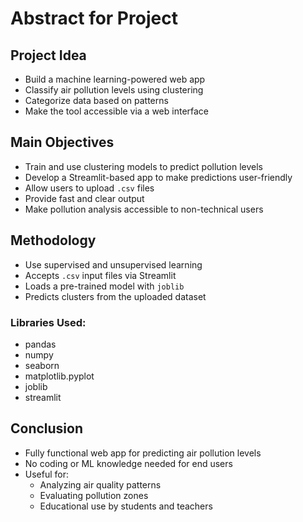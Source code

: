 # Abstract for Project

## Project Idea
- Build a machine learning-powered web app
- Classify air pollution levels using clustering
- Categorize data based on patterns
- Make the tool accessible via a web interface

## Main Objectives
- Train and use clustering models to predict pollution levels
- Develop a Streamlit-based app to make predictions user-friendly
- Allow users to upload `.csv` files
- Provide fast and clear output
- Make pollution analysis accessible to non-technical users

## Methodology
- Use supervised and unsupervised learning
- Accepts `.csv` input files via Streamlit
- Loads a pre-trained model with `joblib`
- Predicts clusters from the uploaded dataset

### Libraries Used:
- pandas  
- numpy  
- seaborn  
- matplotlib.pyplot  
- joblib  
- streamlit  

## Conclusion
- Fully functional web app for predicting air pollution levels
- No coding or ML knowledge needed for end users
- Useful for:
  - Analyzing air quality patterns
  - Evaluating pollution zones
  - Educational use by students and teachers
